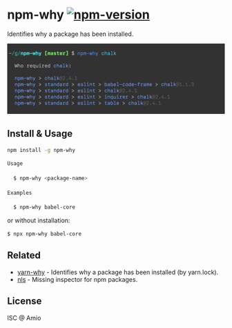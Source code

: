 # npm-why [![npm-version][npm-badge]][npm-link]

Identifies why a package has been installed.

![npm-why-screenshot][screenshot]

## Install & Usage

```bash
npm install -g npm-why
```

```bash
Usage

  $ npm-why <package-name>

Examples

  $ npm-why babel-core
```

or without installation:

```bash
$ npx npm-why babel-core
```

## Related

- [yarn-why][yarn-why-link] - Identifies why a package has been installed (by yarn.lock).
- [nls][nls-link] - Missing inspector for npm packages.

## License

ISC @ Amio

[screenshot]: ./screenshot.png
[amio-link]: https://github.com/amio
[npm-badge]: https://flat.badgen.net/npm/v/npm-why
[npm-link]: https://www.npmjs.com/package/npm-why
[nls-link]: https://github.com/amio/nls
[yarn-why-link]: https://github.com/amio/yarn-why
